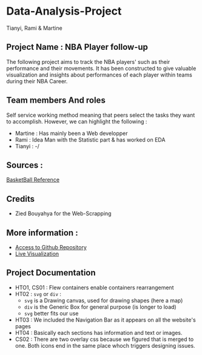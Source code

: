 # Data-Analysis-Project
Tianyi, Rami & Martine

## Project Name : NBA Player follow-up
The following project aims to track the NBA players' such as their performance and their movements. It has been constructed to give valuable visualization and insights about performances of each player within teams during their NBA Career.

## Team members And roles
Self service working method meaning that peers select the tasks they want to accomplish. However, we can highlight the following : 
- Martine : Has mainly been a Web developper
- Rami : Idea Man with the Statistic part & has worked on EDA
- Tianyi : -/
## Sources : 
[BasketBall Reference](https://www.basketball-reference.com/)

## Credits
- Zied Bouyahya for the Web-Scrapping

## More information : 
- [Access to Github Repository](https://github.com/KanadaGeese/Data-Visualization-Project)
- [Live Visualization]()

## Project Documentation

- HTO1, CS01 : Flew containers enable containers rearrangement
- HT02 : ```svg``` or ```div``` : 
    - ```svg``` is a Drawing canvas, used for drawing shapes (here a map)
    - ```div``` is the Generic Box for general purpose (is longer to load)
    - ```svg``` better fits our use
- HT03 : We included the Navigation Bar as it appears on all the website's pages
- HT04 : Basically each sections has information and text or images.
- CS02 : There are two overlay css because we figured that is merged to one. Both icons end in the same place whoch triggers designing issues.


